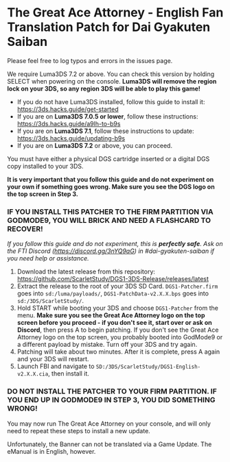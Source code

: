 The Great Ace Attorney - English Fan Translation Patch for Dai Gyakuten Saiban
============================

Please feel free to log typos and errors in the issues page.


We require Luma3DS 7.2 or above. You can check this version by holding SELECT when powering on the console. **Luma3DS will remove the region lock on your 3DS, so any region 3DS will be able to play this game!**

* If you do not have Luma3DS installed, follow this guide to install it: https://3ds.hacks.guide/get-started
* If you are on **Luma3DS 7.0.5 or lower**, follow these instructions: https://3ds.hacks.guide/a9lh-to-b9s
* If you are on **Luma3DS 7.1**, follow these instructions to update: https://3ds.hacks.guide/updating-b9s
* If you are on **Luma3DS 7.2** or above, you can proceed.


You must have either a physical DGS cartridge inserted or a digital DGS copy installed to your 3DS.

**It is very important that you follow this guide and do not experiment on your own if something goes wrong. Make sure you see the DGS logo on the top screen in Step 3.**
### **IF YOU INSTALL THIS PATCHER TO THE FIRM PARTITION VIA GODMODE9, YOU WILL BRICK AND NEED A FLASHCARD TO RECOVER!**
*If you follow this guide and do not experiment, this is **perfectly safe**. Ask on the FTI Discord (https://discord.gg/3nYQ9aG) in #dai-gyakuten-saiban if you need help or assistance.*

1. Download the latest release from this repository: https://github.com/ScarletStudy/DGS1-3DS-Release/releases/latest
2. Extract the release to the root of your 3DS SD Card. `DGS1-Patcher.firm` goes into `sd:/luma/payloads/`, `DGS1-PatchData-v2.X.X.bps` goes into `sd:/3DS/ScarletStudy/`.
3. Hold START while booting your 3DS and choose `DGS1-Patcher` from the menu. **Make sure you see the Great Ace Attorney logo on the top screen before you proceed - if you don't see it, start over or ask on Discord**, then press A to begin patching. If you don't see the Great Ace Attorney logo on the top screen, you probably booted into GodMode9 or a different payload by mistake. Turn off your 3DS and try again.
4. Patching will take about two minutes. After it is complete, press A again and your 3DS will restart.
5. Launch FBI and navigate to `SD:/3DS/ScarletStudy/DGS1-English-v2.X.X.cia`, then install it.

### **DO NOT INSTALL THE PATCHER TO YOUR FIRM PARTITION. IF YOU END UP IN GODMODE9 IN STEP 3, YOU DID SOMETHING WRONG!**

You may now run The Great Ace Attorney on your console, and will only need to repeat these steps to install a new update.

Unfortunately, the Banner can not be translated via a Game Update. The eManual is in English, however.
